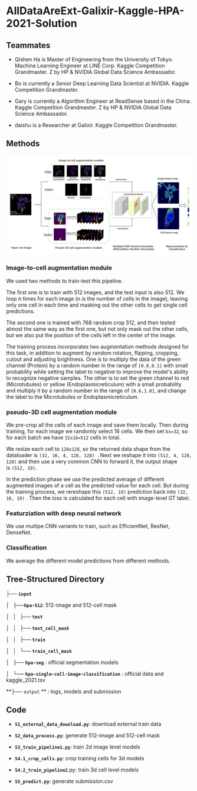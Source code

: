 # AllDataAreExt-Galixir-Kaggle-HPA-2021-Solution

##  Teammates

  - Qishen Ha is Master of Engineering from the University of Tokyo. Machine Learning Engineer at LINE Corp. Kaggle Competition Grandmaster. Z by HP & NVIDIA Global Data Science Ambassador.

  - Bo is currently a Senior Deep Learning Data Scientist at NVIDIA. Kaggle Competition Grandmaster.

  - Gary is currently a Algorithm Engineer at ReadSense based in the China. Kaggle Competition Grandmaster. Z by HP & NVIDIA Global Data Science Ambassador.

  - daishu is a Researcher at Galixir. Kaggle Competition Grandmaster.

## Methods

![Overview of Methods](https://github.com/jxzly/AllDataAreExt-Galixir-Kaggle-HPA-2021-Solution/blob/main/fig/methods.jpg)

### Image-to-cell augmentation module

We used two methods to train-test this pipeline.

The first one is to train with 512 images, and the test input is also 512. We loop n times for each image (n is the number of cells in the image), leaving only one cell in each time and masking out the other cells to get single cell predictions.

The second one is trained with 768 random crop 512, and then tested almost the same way as the first one, but not only mask out the other cells, but we also put the position of the cells left in the center of the image.

The training process incorporates two augmentation methods designed for this task, in addition to augment by random rotation, flipping, cropping, cutout and adjusting brightness. One is to multiply the data of the green channel (Protein) by a random number in the range of `[0.0,0.1]` with small probability while setting the label to negative to improve the model's ability to recognize negative samples. The other is to set the green channel to red (Microtubules) or yellow (Endoplasmicreticulum) with a small probability and multiply it by a random number in the range of `[0.6,1.0]`, and change the label to the Microtubules or Endoplasmicreticulum.

### pseudo-3D cell augmentation module

We pre-crop all the cells of each image and save them locally. Then during training, for each image we randomly select 16 cells. We then set `bs=32`, so for each batch we have `32x16=512` cells in total.

We resize each cell to `128x128`, so the returned data shape from the dataloader is `(32, 16, 4, 128, 128) `. Next we reshape it into `(512, 4, 128, 128)` and then use a very common CNN to forward it, the output shape is `(512, 19)`.

In the prediction phase we use the predicted average of different augmented images of a cell as the predicted value for each cell. But during the training process, we rereshape this `(512, 19)` prediction back into `(32, 16, 19)` . Then the loss is calculated for each cell with image-level GT label.

### Featurziation with deep neural network

We use multipe CNN variants to train, such as EfficientNet, ResNet, DenseNet.

### Classification

We average the different model predictions from different methods.

## Tree-Structured Directory

  **├── `input`**

  **│   ├──`hpa-512`**: 512-image and 512-cell mask

  **│   │   ├── `test`**

  **│   │   ├── `test_cell_mask`**

  **│   │   ├── `train`**

  **│   │   └── `train_cell_mask`**

  **│   ├── `hpa-seg`** : official segmentation models

  **│   └── `hpa-single-cell-image-classification`** : official data and kaggle_2021.tsv

  **├── `output` ** :  logs, models and submission

## Code

  - **`S1_external_data_download.py`**: download external train data

  - **`S2_data_process.py`**: generate 512-image and 512-cell mask

  - **`S3_train_pipeline1.py`**: train 2d image level models

  - **`S4.1_crop_cells.py`**: crop training cells for 3d models

  - **`S4.2_train_pipeline2`**.py: train 3d cell level models

  - **`S5_predict.py`**: generate submission.csv

